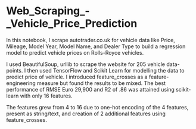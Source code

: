# Web_Scraping_-_Vehicle_Price_Prediction
In this notebook, I scrape autotrader.co.uk for vehicle data like Price, Mileage, Model Year, Model Name, and Dealer Type to build a regression model to predict vehicle prices on Rolls-Royce vehicles. 

I used BeautifulSoup, urllib to scrape the website for 205 vehicle data-points. I then used TensorFlow and Scikit Learn for modelling the data to predict price of vehicle.
I introduced feature_crosses as a feature-engineering measure but found the results to be mixed. The best performance of RMSE Euro 29,900 and R2 of .86 was attained using scikit-learn
with only 16 features. 

The features grew from 4 to 16 due to one-hot encoding of the 4 features, present as string/text, and creation of 2 additional features using feature_crosses.
